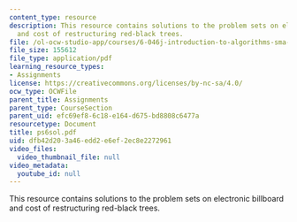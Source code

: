 ```yaml
---
content_type: resource
description: This resource contains solutions to the problem sets on electronic billboard
  and cost of restructuring red-black trees.
file: /ol-ocw-studio-app/courses/6-046j-introduction-to-algorithms-sma-5503-fall-2005/dfb42d203a46edd2e6ef2ec8e2272961_ps6sol.pdf
file_size: 155612
file_type: application/pdf
learning_resource_types:
- Assignments
license: https://creativecommons.org/licenses/by-nc-sa/4.0/
ocw_type: OCWFile
parent_title: Assignments
parent_type: CourseSection
parent_uid: efc69ef8-6c18-e164-d675-bd8808c6477a
resourcetype: Document
title: ps6sol.pdf
uid: dfb42d20-3a46-edd2-e6ef-2ec8e2272961
video_files:
  video_thumbnail_file: null
video_metadata:
  youtube_id: null
---
```

This resource contains solutions to the problem sets on electronic billboard and cost of restructuring red-black trees.